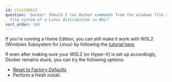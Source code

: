 ```yaml
---
id: c7e1100613
question: 'Docker: Should I run docker commands from the windows file system or a
  file system of a Linux distribution in WSL?'
sort_order: 160
---
```


If you're running a Home Edition, you can still make it work with WSL2 (Windows Subsystem for Linux) by following the [tutorial here](https://pureinfotech.com/install-wsl-windows-11/).

If even after making sure your WSL2 (or Hyper-V) is set up accordingly, Docker remains stuck, you can try the following options:

- [Reset to Factory Defaults](https://imgur.com/CfESyNt)
- Perform a fresh install.
